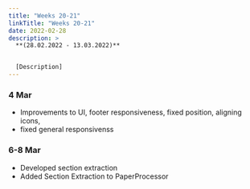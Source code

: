 ```yaml
---
title: "Weeks 20-21"
linkTitle: "Weeks 20-21"
date: 2022-02-28
description: >
  **(28.02.2022 - 13.03.2022)**


  [Description]
---
```


### 4 Mar
* Improvements to UI, footer responsiveness, fixed position, aligning icons,
* fixed general responsivenss

### 6-8 Mar
* Developed section extraction
* Added Section Extraction to PaperProcessor
